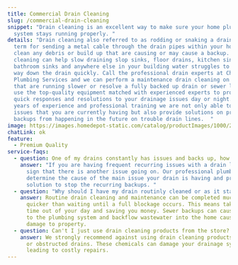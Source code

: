 ```yaml
---
title: Commercial Drain Cleaning
slug: /commercial-drain-cleaning
snippet: "Drain cleaning is an excellent way to make sure your home plumbing
  system stays running properly. "
details: "Drain cleaning also referred to as rodding or snaking a drain, is the
  term for sending a metal cable through the drain pipes within your home to
  clean any debris or build up that are causing or may cause a backup. Drain
  cleaning can help slow draining slop sinks, floor drains, kitchen sinks,
  bathroom sinks and anywhere else in your building water struggles to make its
  way down the drain quickly. Call the professional drain experts at Chicagoland
  Plumbing Services and we can perform a maintenance drain cleaning on drains
  that are running slower or resolve a fully backed up drain or sewer line. We
  use the top-quality equipment matched with experienced experts to provide
  quick responses and resolutions to your drainage issues day or night. With
  years of experience and professional training we are not only able to fix
  issues that you are currently having but also provide solutions on preventing
  backups from happening in the future on trouble drain lines.  "
image: https://images.homedepot-static.com/catalog/productImages/1000/2c/2c331f79-9b02-41f2-9ad2-0a994ac2ec3b_1000.jpg
chatLink: ok
feature:
  - Premium Quality
service-faqs:
  - question: One of my drains constantly has issues and backs up, how can I stop this?
    answer: "If you are having frequent recurring issues with a drain line this is a
      sign that there is another issue going on. Our professional plumbers can
      determine the cause of the main issue your drain is having and provide a
      solution to stop the recurring backups. "
  - question: "Why should I have my drain routinly cleaned or as it starts to slow? "
    answer: Routine drain cleaning and maintenance can be completed much easier and
      quicker than waiting until a full blockage occurs. This means taking less
      time out of your day and saving you money. Sewer backups can cause damage
      to the plumbing system and backflow wastewater into the home causing
      damage to property.
  - question: Can't I just use drain cleaning products from the store?
    answer: We strongly recommend against using drain cleaning products in your slow
      or obstructed drains. These chemicals can damage your drainage system
      leading to costly repairs.
---
```

